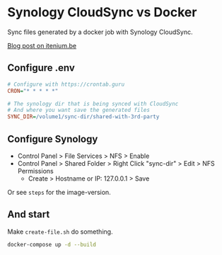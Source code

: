 Synology CloudSync vs Docker
============================

Sync files generated by a docker job with Synology CloudSync.

[Blog post on itenium.be](https://itenium.be/blog/docker/generated-files-and-synology-cloud-sync/)

## Configure .env

```ini
# Configure with https://crontab.guru
CRON="* * * * *"

# The synology dir that is being synced with CloudSync
# And where you want save the generated files
SYNC_DIR=/volume1/sync-dir/shared-with-3rd-party
```

## Configure Synology

- Control Panel > File Services > NFS > Enable
- Control Panel > Shared Folder > Right Click "sync-dir" > Edit > NFS Permissions
  - Create > Hostname or IP: 127.0.0.1 > Save

Or see `steps` for the image-version.

## And start

Make `create-file.sh` do something.

```sh
docker-compose up -d --build
```
